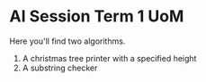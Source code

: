 # AI Session Term 1 UoM

Here you'll find two algorithms.

1. A christmas tree printer with a specified height
2. A substring checker
